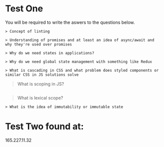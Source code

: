 

# Test One

You will be required to write the aswers to the questions below.
```
> Concept of linting 
```

```
> Understanding of promises and at least an idea of async/await and why they're used over promises
```
```
> Why do we need states in applications? 
```
```
> Why do we need global state management with something like Redux
```
```
> What is cascading in CSS and what problem does styled components or similar CSS in JS solutions solve
```
> What is scoping in JS? 
```
```
> What is lexical scope?
```
> What is the idea of immutability or immutable state
```
# Test Two found at: 
165.227.11.32
